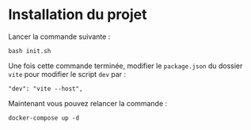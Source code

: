# Installation du projet

Lancer la commande suivante :

```shell
bash init.sh
```

Une fois cette commande terminée, modifier le `package.json` du dossier `vite` pour modifier le script `dev` par :

```text
"dev": "vite --host",
```

Maintenant vous pouvez relancer la commande :

```shell
docker-compose up -d
```
